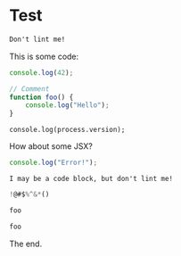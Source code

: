 # Test

```txt
Don't lint me!
```

This is some code:

```js
console.log(42);
```

```JavaScript
// Comment
function foo() {
    console.log("Hello");
}
```

<!-- eslint-env node -->
<!-- eslint-disable eol-last, quotes -->

```node
console.log(process.version);
```

How about some JSX?

<!--
    eslint quotes: [
        "error",
        "single"
    ]
-->
<!--eslint-disable no-console-->

```jsx
console.log("Error!");
```

    I may be a code block, but don't lint me!

<!-- eslint-disable -->

```js
!@#$%^&*()
```

```js
foo
```

<!-- global foo -->

```js
foo
```

The end.
